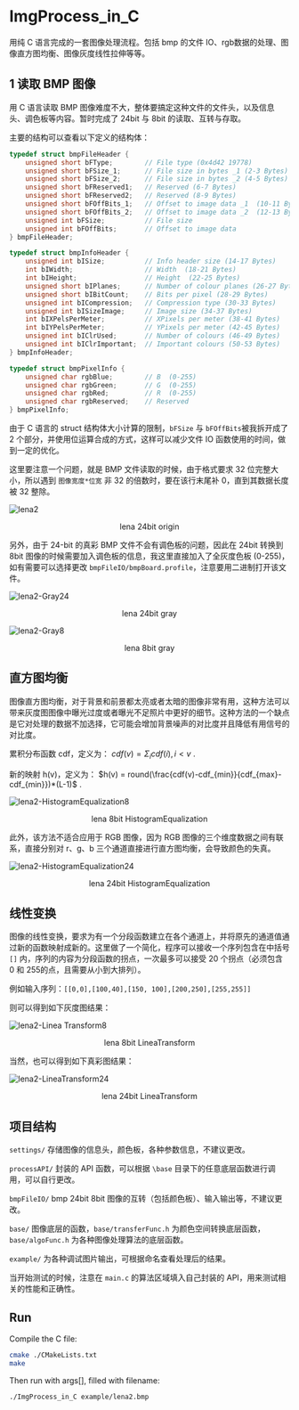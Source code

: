 # ImgProcess_in_C

用纯 C 语言完成的一套图像处理流程。包括 bmp 的文件 IO、rgb数据的处理、图像直方图均衡、图像灰度线性拉伸等等。



## 1 读取 BMP 图像

用 C 语言读取 BMP 图像难度不大，整体要搞定这种文件的文件头，以及信息头、调色板等内容。暂时完成了 24bit 与 8bit 的读取、互转与存取。



主要的结构可以查看以下定义的结构体：

```c
typedef struct bmpFileHeader {
    unsigned short bFType;        // File type (0x4d42 19778)
    unsigned short bFSize_1;      // File size in bytes _1 (2-3 Bytes)
    unsigned short bFSize_2;      // File size in bytes _2 (4-5 Bytes)
    unsigned short bFReserved1;   // Reserved (6-7 Bytes)
    unsigned short bFReserved2;   // Reserved (8-9 Bytes)
    unsigned short bFOffBits_1;   // Offset to image data _1  (10-11 Bytes)
    unsigned short bFOffBits_2;   // Offset to image data _2  (12-13 Bytes)
    unsigned int bFSize;          // File size
    unsigned int bFOffBits;       // Offset to image data
} bmpFileHeader;

typedef struct bmpInfoHeader {
    unsigned int bISize;          // Info header size (14-17 Bytes)
    int bIWidth;                  // Width  (18-21 Bytes)
    int bIHeight;                 // Height  (22-25 Bytes)
    unsigned short bIPlanes;      // Number of colour planes (26-27 Bytes)
    unsigned short bIBitCount;    // Bits per pixel (28-29 Bytes)
    unsigned int bICompression;   // Compression type (30-33 Bytes)
    unsigned int bISizeImage;     // Image size (34-37 Bytes)
    int bIXPelsPerMeter;          // XPixels per meter (38-41 Bytes)
    int bIYPelsPerMeter;          // YPixels per meter (42-45 Bytes)
    unsigned int bIClrUsed;       // Number of colours (46-49 Bytes)
    unsigned int bIClrImportant;  // Important colours (50-53 Bytes)
} bmpInfoHeader;

typedef struct bmpPixelInfo {
    unsigned char rgbBlue;        // B  (0-255)
    unsigned char rgbGreen;       // G  (0-255)
    unsigned char rgbRed;         // R  (0-255)
    unsigned char rgbReserved;    // Reserved
} bmpPixelInfo;
```

由于 C 语言的 struct 结构体大小计算的限制，`bFSize` 与 `bFOffBits`被我拆开成了 2 个部分，并使用位运算合成的方式，这样可以减少文件 IO 函数使用的时间，做到一定的优化。

这里要注意一个问题，就是 BMP 文件读取的时候，由于格式要求 32 位完整大小，所以遇到 `图像宽度*位宽` 非 32 的倍数时，要在该行末尾补 0，直到其数据长度被 32 整除。



![lena2](example/lena2.bmp)

<div align = "center">lena 24bit origin</div>



另外，由于 24-bit 的真彩 BMP 文件不会有调色板的问题，因此在 24bit 转换到 8bit 图像的时候需要加入调色板的信息，我这里直接加入了全灰度色板 (0-255)，如有需要可以选择更改 `bmpFileIO/bmpBoard.profile`，注意要用二进制打开该文件。

![lena2-Gray24](example/lena2-Gray24.bmp)

<div align = "center">lena 24bit gray</div>



![lena2-Gray8](example/lena2-Gray8.bmp)

<div align = "center">lena 8bit gray</div>





## 直方图均衡

图像直方图均衡，对于背景和前景都太亮或者太暗的图像非常有用，这种方法可以带来灰度图图像中曝光过度或者曝光不足照片中更好的细节。这种方法的一个缺点是它对处理的数据不加选择，它可能会增加背景噪声的对比度并且降低有用信号的对比度。

累积分布函数 cdf，定义为： $cdf(v) = \Sigma_i cdf(i), i < v$ .

新的映射 h(v)，定义为： $h(v) = round(\frac{cdf(v)-cdf_{min}}{cdf_{max}-cdf_{min}})*(L-1)$ .



![lena2-HistogramEqualization8](example/lena2-HistogramEqualization8.bmp)

<div align = "center">lena 8bit HistogramEqualization</div>

此外，该方法不适合应用于 RGB 图像，因为 RGB 图像的三个维度数据之间有联系，直接分别对 r、g、b 三个通道直接进行直方图均衡，会导致颜色的失真。



![lena2-HistogramEqualization24](example/lena2-HistogramEqualization24.bmp)

<div align = "center">lena 24bit HistogramEqualization</div>



## 线性变换

图像的线性变换，要求为有一个分段函数建立在各个通道上，并将原先的通道值通过新的函数映射成新的。这里做了一个简化，程序可以接收一个序列包含在中括号 `[]` 内，序列的内容为分段函数的拐点，一次最多可以接受 20 个拐点（必须包含 0 和 255的点，且需要从小到大排列）。



例如输入序列：`[[0,0],[100,40],[150, 100],[200,250],[255,255]]` 

则可以得到如下灰度图结果：

![lena2-Linea Transform8](example/lena2-Linea%20Transform8.bmp)

<div align = "center">lena 8bit LineaTransform</div>

当然，也可以得到如下真彩图结果：

![lena2-LineaTransform24](example/lena2-LineaTransform24.bmp)

<div align = "center">lena 24bit LineaTransform</div>



## 项目结构

`settings/` 存储图像的信息头，颜色板，各种参数信息，不建议更改。

`processAPI/` 封装的 API 函数，可以根据 `\base` 目录下的任意底层函数进行调用，可以自行更改。

`bmpFileIO/` bmp 24bit 8bit 图像的互转（包括颜色板）、输入输出等，不建议更改。

`base/` 图像底层的函数，`base/transferFunc.h` 为颜色空间转换底层函数，`base/algoFunc.h` 为各种图像处理算法的底层函数。

`example/` 为各种调试图片输出，可根据命名查看处理后的结果。



当开始测试的时候，注意在 `main.c` 的算法区域填入自己封装的 API，用来测试相关的性能和正确性。



## Run

Compile the C file:

```bash
cmake ./CMakeLists.txt
make
```



Then run with args[], filled with filename:

```bash
./ImgProcess_in_C example/lena2.bmp
```
